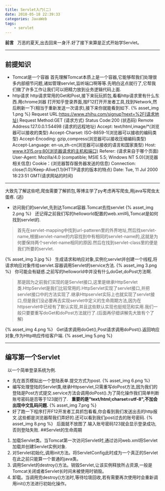 ```yaml
---
title: Servlet入门(二)
date: 2018-05-18 22:39:33
categories: JavaWeb
tags:
    - servlet
---
```

**前言**
&nbsp;&nbsp;万恶的夏天,出去回来一身汗.好了接下来算是正式开始学Servlet。
***
## 前提知识
- Tomcat是一个容器
首先理解Tomcat本质上是一个容器,它能够帮我们处理很多内部细节问题,诸如管理servlet,监听端口啊等等.先明白这点就行了,它帮我们做了许多工作让我们可以把精力放到业务逻辑代码上面.
- http请求
  http请求常用的Get和Post,接下来玩玩抓包,看看http请求里有什么东西.用chrome浏器
打开知乎登录界面,按F12打开开发者工具,找到Network,然后刷新一下(相当于重新发送一次请求),接下来你就能看到如下.
{% asset_img 1.png %}
Request URL:https://www.zhihu.com/signup?next=%2F(请求地址)
Request Method:GET (请求方式)
Status Code:200     (状态码)
Remote Address:127.0.0.1:54498  (请求的远程地址)
Accept: text/html,image/*(浏览器可以接收的类型) 
Accept-Charset: ISO-8859-1(浏览器可以接收的编码类型) 
Accept-Encoding: gzip,compress(浏览器可以接收压缩编码类型) 
Accept-Language: en-us,zh-cn(浏览器可以接收的语言和国家类型) 
Host: www.it315.org:80(浏览器请求的主机和端口) 
Referer: (请求来自于哪个页面) 
User-Agent: Mozilla/4.0 (compatible; MSIE 5.5; Windows NT 5.0)(浏览器相关信息) 
Cookie：(浏览器暂存服务器发送的信息) 
Connection: close(1.0)/Keep-Alive(1.1)(HTTP请求的版本的特点) 
Date: Tue, 11 Jul 2000 18:23:51 GMT(请求网站的时间) 
***
 大致先了解这些吧,爬虫需要了解抓包,等博主学了py考虑再写爬虫,用java写爬虫太蛋疼.
(逃) 
- 访问我们的servlet,先到达Tomcat容器.Tomcat去找servlet
{% asset_img 2.png %}
&nbsp;&nbsp;还记得之前我们写的helloworld配置的web.xml吗,Tomcat是如何找到servlet的.
> 首先在servlet-mapping中找到url-patteren里的外界地址,然后找servlet-name,根据servlet-name的内容找到<servlet>中有相同的servlet-name的,这就是为何要保持两个servlet-name相同的原因.然后在找到servlet-class里的便是我们所要的servlet.
> 
{% asset_img 3.jpg %} 
&nbsp;&nbsp;生成请求和响应对象,实例化servlet并创建一个线程,将请求响应对象传给servlet.容器调用Servlet的service方法.
{% asset_img 3.png %}
&nbsp;&nbsp;你可能会有疑惑.之前写的helloworld中并没有什么doGet,doPost方法啊.
> 那是因为之前我们实现的是Servlet接口,这里是继承HttpServlet类.HttpServlet是我们比较常用的.HttpServlet实现了servlet接口,并把servlet接口中的方法实现了.继承Httpservlet实际上也就实现了servlet接口,但是我们没必要再去实现servlet中定义的生命周期方法,因为在httpservlet中已经有了默认实现,并且这些默认实现也挺规范和实用.我们一般只要要重写doGet和doPost方法就行了.(后面再仔细讲解先大致有个了解)
>
{% asset_img 4.png %}
&nbsp;&nbsp;Get请求调用doGet(),Post请求调用doPost().返回响应对象,作为Http响应传给客户端.
{% asset_img 5.png %}
***
## 编写第一个Servlet
&nbsp;&nbsp;以一个简单登录系统为例.
- 先在首页模拟出一个登陆表单.提交方式为post.
{% asset_img 6.png %}
- 编写处理登陆的Servlet类,继承Httpservlet,只需重写doPost方法,因为我们的登陆是Post方式提交.service方法会调用doPost().为了简化操作我们简单判断账号密码是否等于123就行了.
&nbsp;&nbsp;**重要的是"text/html;charset=utf-8",不加会出现中文乱码问题.**
{% asset_img 7.png %}
- 好了跑一下程序打开F12开发者工具抓包看看,你会看到我们发送出去的http报文.这些都是浏览器帮我们弄好的.还可以看到我们post过去的账号密码.
{% asset_img 8.png %}
&nbsp;&nbsp;后面就不放图了.输入账号密码123就会显示登录成功,否则登陆失败.
##Servlet的生命周期  
1. 加载Servlet类。当Tomcat第一次访问Servlet时,通过访问web.xml将Servlet加载并创建Servlet实例对象.
2. 对Servlet初始化,调用init方法。将ServletConfig此时成为一个真正的Servlet 在此之前只能算一个普通的java类。
3. 调用Servlet的destroy()方法。销毁Servlet,让该实例释放所占资源,一般是Tomcat关闭或者Servlet长时间未被使用时销毁。
4. 卸载。当调用完destroy()方法时,等待垃圾回收,若有需要再次使用时会重新调用init()方法进行初始化操作。
